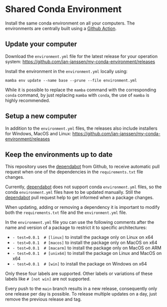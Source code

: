 # Shared Conda Environment
Install the same conda environment on all your computers. The environments are centrally built using a [Github Action](https://docs.github.com/en/actions). 

## Update your computer
Download the `environment.yml` file for the latest release for your operation system:
https://github.com/jan-janssen/my-conda-environment/releases

Install the environment in the `environment.yml` locally using:
```
mamba env update --name base --prune --file environment.yml
```

While it is possible to replace the `mamba` command with the corresponding `conda` command, by just replacing `mamba` with `conda`, the use of `mamba` is highly recommended. 

## Setup a new computer
In addition to the `environment.yml` files, the releases also include installers for Windows, MacOS and Linux:
https://github.com/jan-janssen/my-conda-environment/releases

## Keep the environments up to date
This repository uses the [dependabot](https://github.com/dependabot) from Github, to receive automatic pull request when one of the dependencies in the `requirements.txt` file changes. 

Currently, [dependabot](https://github.com/dependabot) does not support conda `environment.yml` files, so the conda `environment.yml` files have to be updated manually. Still the [dependabot](https://github.com/dependabot) pull request help to get informed when a package changes. 

When updating, adding or removing a dependency it is important to modify both the `requirements.txt` file and the `environment.yml` file. 

In the `environment.yml` file you can use the following comments after the name and version of a package to restrict it to specific architectures: 
* `- test=0.0.1  # [linux]` to install the package only on Linux on x64
* `- test=0.0.1  # [macos]` to install the package only on MacOS on x64
* `- test=0.0.1  # [macarm]` to install the package only on MacOS on ARM 
* `- test=0.0.1  # [unix64]` to install the package on Linux and MacOS on x64
* `- test=0.0.1  # [win]` to install the package on Windows on x64

Only these four labels are supported. Other labels or variations of these labels like `# [not win]` are not supported. 

Every push to the `main` branch results in a new release, consequently only one release per day is possible. To release multiple updates on a day, just remove the previous release and tag. 
